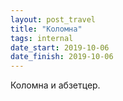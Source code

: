 ```yaml
---
layout: post_travel
title: "Коломна"
tags: internal
date_start: 2019-10-06
date_finish: 2019-10-06
---
```


Коломна и абзетцер.
